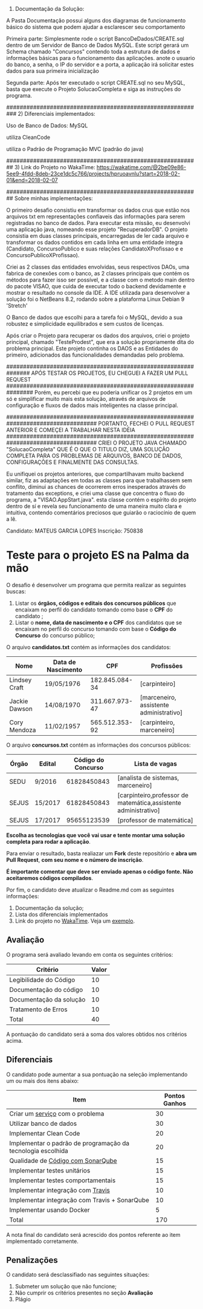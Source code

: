 1) Documentação da Solução:

A Pasta Documentação possui alguns dos diagramas de funcionamento básico do sistema que podem ajudar a esclarescer seu comportamento

Primeira parte:
Simplesmente rode o script BancoDeDados/CREATE.sql dentro de um Servidor de Banco de Dados MySQL. Este script gerará um Schema chamado "Concursos" contendo toda a estrutura de dados e informações básicas para o funcionamento das aplicações.
anote o usuario do banco, a senha, o IP do servidor e a porta, a aplicação irá solicitar estes dados para sua primeira inicialização

Segunda parte: 
Após ter executado o script CREATE.sql no seu MySQL, basta que execute o Projeto SolucaoCompleta e siga as instruções do programa.

###########################################################
2) Diferenciais implementados:

Uso de Banco de Dados: MySQL

utiliza CleanCode

utiliza o Padrão de Programação MVC (padrão do java)

##########################################################
3)
Link do Projeto no WakaTime: https://wakatime.com/@2be09e86-5ee9-4fdd-8deb-23ce1dc5c766/projects/hpruoavnlu?start=2018-02-01&end=2018-02-07

##########################################################
Sobre minhas implementações:

O primeiro desafio consistiu em transformar os dados crus que estão nos arquivos txt em representações confiaveis das informações para serem registradas no banco de dados. Para executar esta missão, eu desenvolvi uma aplicação java, nomeando esse projeto "RecuperadorDB". O projeto consistia em duas classes principais, encarregadas de ler cada arquivo e transformar os dados contidos em cada linha em uma entidade íntegra (Candidato, ConcursoPublico e suas relações CandidatoXProfissao e e ConcursoPublicoXProfissao). 

Criei as 2 classes das entidades envolvidas, seus respectivos DAOs, uma fabrica de conexões com o banco, as 2 classes principais que contém os métodos para fazer isso ser possível, e a classe com o metodo main dentro do pacote VISAO, que cuida de executar todo o backend devidamente e mostrar o resultado no console da IDE. A IDE utilizada para desenvolver a solução foi o NetBeans 8.2, rodando sobre a plataforma Linux Debian 9 'Stretch'

O Banco de dados que escolhi para a tarefa foi o MySQL, devido a sua robustez e simplicidade equilibrados e sem custos de licenças.

Após criar o Projeto para recuperar os dados dos arquivos, criei o projeto principal, chamado "TesteProdest", que era a solução propriamente dita do problema principal. Este projeto continha os DAOS e as Entidades do primeiro, adicionados das funcionalidades demandadas pelo problema.


###############################################################
APÓS TESTAR OS PROJETOS, EU CHEGUEI A FAZER UM PULL REQUEST
################################################################
Porém, eu percebi que eu poderia unificar os 2 projetos em um só e simplificar muito mais esta solução, através de arquivos de configuração e fluxos de dados mais inteligentes na classe principal.

###################################################################################
PORTANTO, FECHEI O PULL REQUEST ANTERIOR E COMEÇEI A TRABALHAR NESTA IDÉIA
###################################################################################
CRIEI O PROJETO JAVA CHAMADO "SolucaoCompleta" QUE É O QUE O TITULO DIZ, UMA SOLUÇÃO COMPLETA PARA OS PROBLEMAS DE ARQUIVOS, BANCO DE DADOS, CONFIGURAÇÕES E FINALMENTE DAS CONSULTAS.

Eu unifiquei os projetos anteriores, que compartilhavam muito backend similar, fiz as adaptações em todas as classes para que trabalhassem sem conflito, diminui as chances de ocorrerem erros inesperados através do tratamento das exceptions, e criei uma classe que concentra o fluxo do programa, a "VISAO.AppStart.java". esta classe contém o espírito do projeto dentro de sí e revela seu funcionamento de uma maneira muito clara e intuitiva, contendo comentários preciosos que guiarão o raciocínio de quem a lê.

Candidato: MATEUS GARCIA LOPES
Inscrição: 750838

# Teste para o projeto ES na Palma da mão

O desafio é desenvolver um programa que permita realizar as seguintes buscas: 
1. Listar os **órgãos, códigos e editais dos concursos públicos** que encaixam no perfil do candidato tomando como base o **CPF** do candidato ; 
2. Listar o **nome, data de nascimento e o CPF** dos candidatos que se encaixam no perfil do concurso tomando com base o **Código do Concurso** do concurso público;

O arquivo **candidatos.txt** contém as informações dos candidatos:

| Nome  | Data de Nascimento  | CPF |  Profissões|
|---|---|---|---|
| Lindsey Craft  |  19/05/1976  |  182.845.084-34  |  [carpinteiro]  | 
| Jackie Dawson  |  14/08/1970  |  311.667.973-47  |  [marceneiro, assistente administrativo]  |
| Cory Mendoza |   11/02/1957 |  565.512.353-92  |  [carpinteiro, marceneiro] |

O arquivo **concursos.txt** contém as informações dos concursos públicos:

| Órgão  | Edital  | Código do Concurso |  Lista de vagas|
|---|---|---|---|
| SEDU  | 9/2016  |  61828450843  |  [analista de sistemas, marceneiro]  | 
| SEJUS | 15/2017  |  61828450843  |  [carpinteiro,professor de matemática,assistente administrativo] |
| SEJUS | 17/2017 |  95655123539  |  [professor de matemática] |

**Escolha as tecnologias que você vai usar e tente montar uma solução completa para rodar a aplicação**.

Para enviar o resultado, basta realiazar um **Fork** deste repositório e **abra um Pull Request**, **com seu nome e o número de inscrição**.  

**É importante comentar que deve ser enviado apenas o código fonte. Não aceitaremos códigos compilados**.

Por fim, o candidato deve atualizar o Readme.md com as seguintes informações: 
1. Documentação da solução;
2. Lista dos diferenciais implementados
3. Link do projeto no [WakaTime](https://wakatime.com/). Veja um [exemplo](https://wakatime.com/@b142ebdf-4d65-4b92-bc14-567db7b72151/projects/zrxbwdmhtu?start=2018-01-25&end=2018-01-31).  

## Avaliação

O programa será avaliado levando em conta os seguintes critérios:

| Critério  | Valor | 
|---|---|
| Legibilidade do Código |  10  |
| Documentação do código|  10  |
| Documentação da solução|  10  |
| Tratamento de Erros| 10| 
| Total| 40|

A pontuação do candidato será a soma dos valores obtidos nos critérios acima.

## Diferenciais 

O candidato pode aumentar a sua pontuação na seleção implementando um ou mais dos itens abaixo:

| Item  | Pontos Ganhos | 
|---|---|
| Criar um [serviço](https://martinfowler.com/articles/microservices.html) com o problema |  30  |
| Utilizar banco de dados| 30|
| Implementar Clean Code |  20  |
| Implementar o padrão de programação da tecnologia escolhida |  20  |
| Qualidade de [Código com SonarQube](https://about.sonarcloud.io/) |  15  |
| Implementar testes unitários |  15  |
| Implementar testes comportamentais |  15  |
| Implementar integração com [Travis](https://travis-ci.org/)  |  10  |
| Implementar integração com Travis + SonarQube |  10  |
| Implementar usando Docker| 5|
| Total| 170|

A nota final do candidato será acrescido dos pontos referente ao item implementado corretamente.

## Penalizações

O candidato será desclassifiado nas seguintes situações:

1. Submeter um solução que não funcione; 
2. Não cumprir os critérios presentes no seção **Avaliação**
3. Plágio

